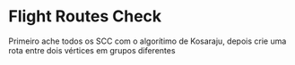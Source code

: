 # Flight Routes Check

Primeiro ache todos os SCC com o algorítimo de Kosaraju, depois crie uma rota entre dois vértices em grupos diferentes
